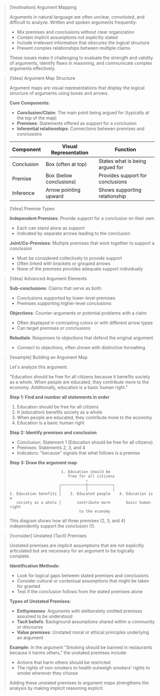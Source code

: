 > [!motivation] Argument Mapping
> 
> Arguments in natural language are often unclear, convoluted, and difficult to analyze. Written and spoken arguments frequently:
> 
> - Mix premises and conclusions without clear organization
> - Contain implicit assumptions not explicitly stated
> - Include irrelevant information that obscures the logical structure
> - Present complex relationships between multiple claims
> 
> These issues make it challenging to evaluate the strength and validity of arguments, identify flaws in reasoning, and communicate complex arguments effectively.

> [!idea] Argument Map Structure
> 
> Argument maps are visual representations that display the logical structure of arguments using boxes and arrows.
> 
> **Core Components:**
> 
> - **Conclusion/Claim**: The main point being argued for (typically at the top of the map)
> - **Premises**: Statements offered as support for a conclusion
> - **Inferential relationships**: Connections between premises and conclusions
> 
> |Component|Visual Representation|Function|
> |---|---|---|
> |Conclusion|Box (often at top)|States what is being argued for|
> |Premise|Box (below conclusions)|Provides support for conclusions|
> |Inference|Arrow pointing upward|Shows supporting relationship|

> [!idea] Premise Types
> 
> **Independent Premises**: Provide support for a conclusion on their own
> 
> - Each can stand alone as support
> - Indicated by separate arrows leading to the conclusion
> 
> **Joint/Co-Premises**: Multiple premises that work together to support a conclusion
> 
> - Must be considered collectively to provide support
> - Often linked with brackets or grouped arrows
> - None of the premises provides adequate support individually

> [!idea] Advanced Argument Elements
> 
> **Sub-conclusions**: Claims that serve as both:
> 
> - Conclusions supported by lower-level premises
> - Premises supporting higher-level conclusions
> 
> **Objections**: Counter-arguments or potential problems with a claim
> 
> - Often displayed in contrasting colors or with different arrow types
> - Can target premises or conclusions
> 
> **Rebuttals**: Responses to objections that defend the original argument
> 
> - Connect to objections, often shown with distinctive formatting
 
> [!example] Building an Argument Map
> 
> Let's analyze this argument:
> 
> "Education should be free for all citizens because it benefits society as a whole. When people are educated, they contribute more to the economy. Additionally, education is a basic human right."
> 
> **Step 1: Find and number all statements in order**
> 
> 1. Education should be free for all citizens
> 2. It (education) benefits society as a whole
> 3. When people are educated, they contribute more to the economy
> 4. Education is a basic human right
> 
> **Step 2: Identify premises and conclusion**
> 
> - Conclusion: Statement 1 (Education should be free for all citizens)
> - Premises: Statements 2, 3, and 4
> - Indicators: "because" signals that what follows is a premise
> 
> **Step 3: Draw the argument map**
> 
> ```
>                        1. Education should be
>                           free for all citizens
>                                   ↑
>                       ┌───────────┼───────────┐
>                       │           │           │
> 2. Education benefits │    3. Educated people    4. Education is a
>    society as a whole │       contribute more       basic human right
>                                to the economy
> ```
> 
> This diagram shows how all three premises (2, 3, and 4) independently support the conclusion (1).


> [!consider] Unstated (Tacit) Premises
> 
> Unstated premises are implicit assumptions that are not explicitly articulated but are necessary for an argument to be logically complete.
> 
> **Identification Methods:**
> 
> - Look for logical gaps between stated premises and conclusions
> - Consider cultural or contextual assumptions that might be taken for granted
> - Test if the conclusion follows from the stated premises alone
> 
> **Types of Unstated Premises:**
> 
> - **Enthymemes**: Arguments with deliberately omitted premises assumed to be understood
> - **Tacit beliefs**: Background assumptions shared within a community or discourse
> - **Value premises**: Unstated moral or ethical principles underlying an argument
> 
> **Example:** In the argument "Smoking should be banned in restaurants because it harms others," the unstated premises include:
> 
> - Actions that harm others should be restricted
> - The rights of non-smokers to health outweigh smokers' rights to smoke wherever they choose
> 
> Adding these unstated premises to argument maps strengthens the analysis by making implicit reasoning explicit.